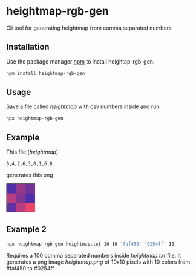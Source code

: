 # heightmap-rgb-gen

Cli tool for generating heightmap from comma separated numbers

## Installation

Use the package manager [npm](https://www.npmjs.com/) to install heightap-rgb-gen.

```bash
npm install heightmap-rgb-gen
```

## Usage

Save a file called *heightmap* with csv numbers inside and run

```bash
npx heightmap-rgb-gen
```

## Example
This file (*heightmap*)
```node
0,4,2,6,3,0,1,6,8
```
generates this png  
  
![alt text](https://github.com/PaperPesto/heightmap-rgb-gen/blob/main/heightmap.preview.png)

## Example 2
```bash
npx heightmap-rgb-gen heightmap.txt 10 10 'faf450' '0254ff' 10
```
Requires a 100 comma separated numbers inside *heightmap.txt* file. It generates a png image *heightmap.png* of 10x10 pixels with 10 colors from #faf450 to #0254ff.
